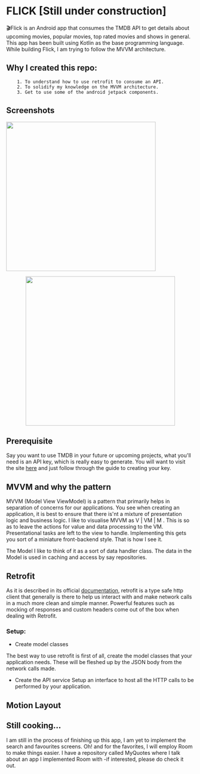 # FLICK [Still under construction]
🎬Flick is
an Android app that consumes the TMDB API to get details about upcoming movies, popular movies, top rated movies and shows in general. This app has been built using Kotlin as the base programming language. While building Flick, I am trying to follow the MVVM architecture.

## Why I created this repo:
        1. To understand how to use retrofit to consume an API.
        2. To solidify my knowledge on the MVVM architecture.
        3. Get to use some of the android jetpack components. 

## Screenshots
<p align="left"><img src="https://i.ibb.co/br181r9/splash.jpg" height="400px"></p>
<p align="center"><img src="https://i.ibb.co/ZKbmYny/home.jpg" height="400px"></p>

## Prerequisite
Say you want to use TMDB in your future or upcoming projects, what you'll need is an API key, which is really easy to generate. You will want to visit the site [here](https://developers.themoviedb.org/3/getting-started/introduction) and just follow through the guide to creating your key.

## MVVM and why the pattern
MVVM (Model View ViewModel) is a pattern that primarily helps in separation of concerns for our applications. You see when creating an application, it is best to ensure that there is'nt a mixture of presentation logic and business logic. I like to visualise MVVM as V | VM | M . This is so as to leave the actions for value and data processing to the VM. Presentational tasks are left to the view to handle. Implementing this gets you sort of a miniature front-backend style. That is how I see it. 

The Model I like to think of it as a sort of data handler class. The data in the Model is used in caching and access by say repositories.


## Retrofit
As it is described in its official [documentation](https://square.github.io/retrofit/), retrofit is a type safe http client that generally is there to help us interact with and make network calls in a much more clean and simple manner. Powerful features such as mocking of responses and custom headers come out of the box when dealing with Retrofit. 

### Setup:

 * Create model classes

The best way to use retrofit is first of all, create the model classes that your application needs. These will be fleshed up by the JSON body from the network calls made.

 * Create the API service
Setup an interface to host all the HTTP calls to be performed by your application.


## Motion Layout


## Still cooking...
I am still in the process of finishing up this app, I am yet to implement the search and favourites screens. Oh! and for the favorites, I will employ Room to make things easier. I have a repository called MyQuotes where I talk about an app I implemented Room with -if interested, please do check it out. 